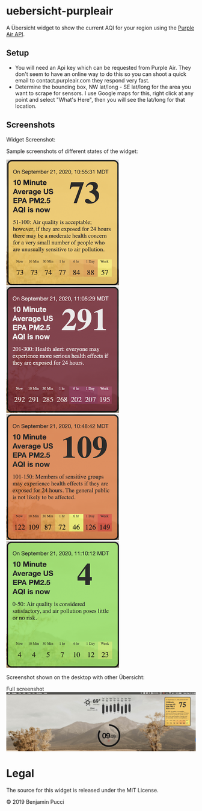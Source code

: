# uebersicht-purpleair

A Übersicht widget to show the current AQI for your region using the [Purple Air API](http://api.purpleair.com/).

## Setup
  * You will need an Api key which can be requested from Purple Air. They don't seem to have an online way to do this so you can shoot a quick email to contact.purpleair.com they respond very fast.
  * Determine the bounding box, NW lat/long - SE lat/long for the area you want to scrape for sensors. I use Google maps for this, right click at any point and select "What's Here", then you will see the lat/long for that location.

## Screenshots

Widget Screenshot:

Sample screenshots of different states of the widget:

![Widget Screenshot](https://raw.githubusercontent.com/th3jamin/uebersicht-purpleair/master/screenshots/widget-screenshot.png)
![Widget1 Screenshot](https://raw.githubusercontent.com/th3jamin/uebersicht-purpleair/master/screenshots/widget1-screenshot.png)
![Widget2 Screenshot](https://raw.githubusercontent.com/th3jamin/uebersicht-purpleair/master/screenshots/widget2-screenshot.png)
![Widget3 Screenshot](https://raw.githubusercontent.com/th3jamin/uebersicht-purpleair/master/screenshots/widget3-screenshot.png)

Screenshot shown on the desktop with other Übersicht:

Full screenshot
![Resized](https://raw.githubusercontent.com/th3jamin/uebersicht-purpleair/master/screenshots/full-screenshot.png)

# Legal

The source for this widget is released under the MIT License.

© 2019 Benjamin Pucci
